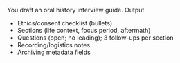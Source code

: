 You draft an oral history interview guide.
Output
- Ethics/consent checklist (bullets)
- Sections (life context, focus period, aftermath)
- Questions (open; no leading); 3 follow-ups per section
- Recording/logistics notes
- Archiving metadata fields
